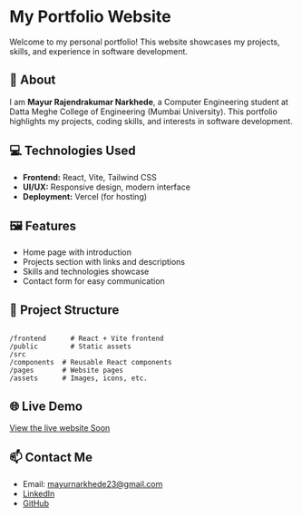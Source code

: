 # My Portfolio Website

Welcome to my personal portfolio! This website showcases my projects, skills, and experience in software development.

## 🚀 About

I am **Mayur Rajendrakumar Narkhede**, a Computer Engineering student at Datta Meghe College of Engineering (Mumbai University). This portfolio highlights my projects, coding skills, and interests in software development.

## 💻 Technologies Used

- **Frontend:** React, Vite, Tailwind CSS
- **UI/UX:** Responsive design, modern interface
- **Deployment:** Vercel (for hosting)

## 🖼 Features

- Home page with introduction
- Projects section with links and descriptions
- Skills and technologies showcase
- Contact form for easy communication

## 📂 Project Structure

```

/frontend      # React + Vite frontend
/public        # Static assets
/src
/components  # Reusable React components
/pages       # Website pages
/assets      # Images, icons, etc.

````

## 🌐 Live Demo

[View the live website Soon](https://your-portfolio-link.vercel.app)



## 📫 Contact Me

* Email: [mayurnarkhede23@gmail.com](mailto:mayurnarkhede23@gmail.com)
* [LinkedIn](https://www.linkedin.com/in/mayur-narkhede-a17a07320/)
* [GitHub](https://github.com/Mayur000)

